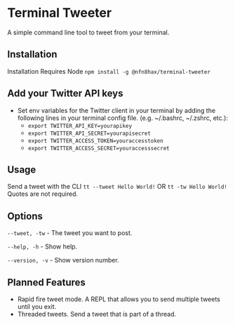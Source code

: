 
# Terminal Tweeter
A simple command line tool to tweet from your terminal.

## Installation

Installation Requires Node
```npm install -g @nfn8hax/terminal-tweeter```

## Add your Twitter API keys

- Set env variables for the Twitter client in your terminal by adding the following lines in your terminal config file. (e.g. ~/.bashrc, ~/.zshrc, etc.):
  -  `export TWITTER_API_KEY=yourapikey`
  -  `export TWITTER_API_SECRET=yourapisecret`
  - `export TWITTER_ACCESS_TOKEN=youraccesstoken`
  - `export TWITTER_ACCESS_SECRET=youraccesssecret`

## Usage

Send a tweet with the CLI ```tt --tweet Hello World!```
OR
```tt -tw Hello World!```
Quotes are not required.

## Options

```--tweet, -tw``` - The tweet you want to post.

```--help, -h``` - Show help.

```--version, -v``` - Show version number.

## Planned Features
- Rapid fire tweet mode. A REPL that allows you to send multiple tweets until you exit.
- Threaded tweets. Send a tweet that is part of a thread.
